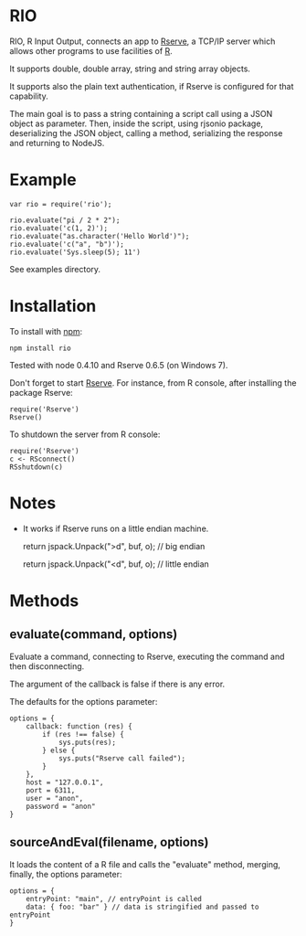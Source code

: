 RIO
======

RIO, R Input Output, connects an app to [Rserve](http://www.rforge.net/Rserve/),
a TCP/IP server which allows other programs to use facilities of [R](http://www.r-project.org).

It supports double, double array, string and string array objects.

It supports also the plain text authentication, if Rserve is configured for that
capability.

The main goal is to pass a string containing a script call using a JSON object 
as parameter. Then, inside the script, using rjsonio package, deserializing
the JSON object, calling a method, serializing the response and returning to 
NodeJS.

Example
========

    var rio = require('rio');

    rio.evaluate("pi / 2 * 2");
    rio.evaluate('c(1, 2)');
    rio.evaluate("as.character('Hello World')");
    rio.evaluate('c("a", "b")');
    rio.evaluate('Sys.sleep(5); 11')

See examples directory.

Installation
============

To install with [npm](http://github.com/isaacs/npm):

    npm install rio

Tested with node 0.4.10 and Rserve 0.6.5 (on Windows 7).

Don't forget to start [Rserve](http://cran.r-project.org/web/packages/Rserve/).
For instance, from R console, after installing the package Rserve:

    require('Rserve')
    Rserve()

To shutdown the server from R console:

    require('Rserve')
    c <- RSconnect()
    RSshutdown(c)

Notes
=====

- It works if Rserve runs on a little endian machine.

    return jspack.Unpack(">d", buf, o); // big endian

    return jspack.Unpack("<d", buf, o); // little endian

Methods
=======

evaluate(command, options)
--------

Evaluate a command, connecting to Rserve, executing the command and then 
disconnecting.

The argument of the callback is false if there is any error.

The defaults for the options parameter:

    options = {
        callback: function (res) {
            if (res !== false) {
                sys.puts(res);
            } else {
                sys.puts("Rserve call failed");
            }
        },
        host = "127.0.0.1",
        port = 6311,
        user = "anon",
        password = "anon"
    }


sourceAndEval(filename, options)
-------------

It loads the content of a R file and calls the "evaluate" method, merging,
finally, the options parameter:

    options = {
        entryPoint: "main", // entryPoint is called
        data: { foo: "bar" } // data is stringified and passed to entryPoint
    }

